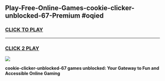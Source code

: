 
## Play-Free-Online-Games-cookie-clicker-unblocked-67-Premium #oqied
<h3>
<a href="https://premium.freeplayer.one?title=cookie-clicker-unblocked-67&ref=8M">CLICK TO PLAY</a></h3>
<hr>

<h3>
<a href="https://premium.freeplayer.one?title=cookie-clicker-unblocked-67&ref=8M">CLICK 2 PLAY</a>
  
</h3>

<a href="https://premium.freeplayer.one?title=cookie-clicker-unblocked-67&ref=8M"><img src="https://clearcache.store/games.png"></a>


**cookie-clicker-unblocked-67 games unblocked: Your Gateway to Fun and Accessible Online Gaming**
